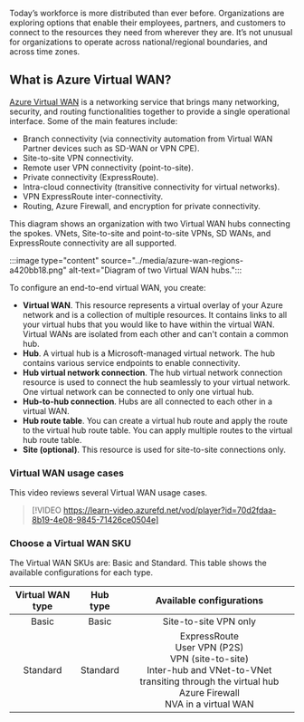 

Today’s workforce is more distributed than ever before. Organizations are exploring options that enable their employees, partners, and customers to connect to the resources they need from wherever they are. It’s not unusual for organizations to operate across national/regional boundaries, and across time zones.

## What is Azure Virtual WAN?

[Azure Virtual WAN](/azure/virtual-wan/virtual-wan-about) is a networking service that brings many networking, security, and routing functionalities together to provide a single operational interface. Some of the main features include:

- Branch connectivity (via connectivity automation from Virtual WAN Partner devices such as SD-WAN or VPN CPE).
- Site-to-site VPN connectivity.
- Remote user VPN connectivity (point-to-site).
- Private connectivity (ExpressRoute).
- Intra-cloud connectivity (transitive connectivity for virtual networks).
- VPN ExpressRoute inter-connectivity.
- Routing, Azure Firewall, and encryption for private connectivity.

This diagram shows an organization with two Virtual WAN hubs connecting the spokes. VNets, Site-to-site and point-to-site VPNs, SD WANs, and ExpressRoute connectivity are all supported.

:::image type="content" source="../media/azure-wan-regions-a420bb18.png" alt-text="Diagram of two Virtual WAN hubs.":::

To configure an end-to-end virtual WAN, you create:

- **Virtual WAN**. This resource represents a virtual overlay of your Azure network and is a collection of multiple resources. It contains links to all your virtual hubs that you would like to have within the virtual WAN. Virtual WANs are isolated from each other and can't contain a common hub.
- **Hub**. A virtual hub is a Microsoft-managed virtual network. The hub contains various service endpoints to enable connectivity.
- **Hub virtual network connection**. The hub virtual network connection resource is used to connect the hub seamlessly to your virtual network. One virtual network can be connected to only one virtual hub.
- **Hub-to-hub connection**. Hubs are all connected to each other in a virtual WAN.
- **Hub route table**. You can create a virtual hub route and apply the route to the virtual hub route table. You can apply multiple routes to the virtual hub route table.
- **Site (optional)**. This resource is used for site-to-site connections only. 

### Virtual WAN usage cases

This video reviews several Virtual WAN usage cases. 

> [!VIDEO https://learn-video.azurefd.net/vod/player?id=70d2fdaa-8b19-4e08-9845-71426ce0504e]

### Choose a Virtual WAN SKU

The Virtual WAN SKUs are: Basic and Standard. This table shows the available configurations for each type.

| **Virtual WAN type** | **Hub type** |                                             **Available configurations**                                              |
|:--------------------:|:------------:|:---------------------------------------------------------------------------------------------------------------------:|
|        Basic         |    Basic     |                                                 Site-to-site VPN only                                                 |
|       Standard       |   Standard   | ExpressRoute<br>User VPN (P2S)<br>VPN (site-to-site)<br>Inter-hub and VNet-to-VNet transiting through the virtual hub<br>Azure Firewall<br>NVA in a virtual WAN|